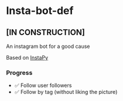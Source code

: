 # Insta-bot-def
## [IN CONSTRUCTION]   
An instagram bot for a good cause

Based on [InstaPy](https://github.com/timgrossmann/InstaPy)

### Progress
* :white_check_mark: Follow user followers
* :white_check_mark: Follow by tag (without liking the picture)
